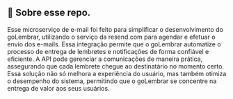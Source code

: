 
## 💭 Sobre esse repo.

Esse microserviço de e-mail foi feito para simplificar o desenvolvimento do goLembrar, utilizando o serviço da resend.com para agendar e efetuar o envio dos e-mails. Essa integração permite que o goLembrar automatize o processo de entrega de lembretes e notificações de forma confiável e eficiente. A API pode gerenciar a comunicações de maneira prática, assegurando que cada lembrete chegue ao destinatário no momento certo. Essa solução não só melhora a experiência do usuário, mas também otimiza o desempenho do sistema, permitindo que o goLembrar se concentre na entrega de valor aos seus usuários.